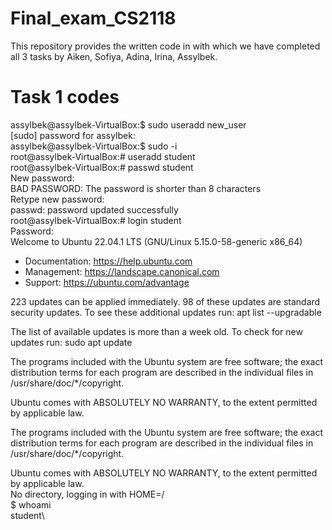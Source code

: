 # Final_exam_CS2118
This repository provides the written code in with which we have completed all 3 tasks by Aiken, Sofiya, Adina, Irina, Assylbek.
# Task 1 codes
assylbek@assylbek-VirtualBox:$ sudo useradd new_user\
[sudo] password for assylbek: \
assylbek@assylbek-VirtualBox:$ sudo -i\
root@assylbek-VirtualBox:# useradd student\
root@assylbek-VirtualBox:# passwd student\
New password: \
BAD PASSWORD: The password is shorter than 8 characters\
Retype new password: \
passwd: password updated successfully \
root@assylbek-VirtualBox:# login student\
Password: \
Welcome to Ubuntu 22.04.1 LTS (GNU/Linux 5.15.0-58-generic x86_64)

 * Documentation:  https://help.ubuntu.com
 * Management:     https://landscape.canonical.com
 * Support:        https://ubuntu.com/advantage

223 updates can be applied immediately.
98 of these updates are standard security updates.
To see these additional updates run: apt list --upgradable


The list of available updates is more than a week old.
To check for new updates run: sudo apt update

The programs included with the Ubuntu system are free software;
the exact distribution terms for each program are described in the
individual files in /usr/share/doc/*/copyright.

Ubuntu comes with ABSOLUTELY NO WARRANTY, to the extent permitted by
applicable law.


The programs included with the Ubuntu system are free software;
the exact distribution terms for each program are described in the
individual files in /usr/share/doc/*/copyright.

Ubuntu comes with ABSOLUTELY NO WARRANTY, to the extent permitted by
applicable law.                                                                                                                             
No directory, logging in with HOME=/\
$ whoami\
student\
